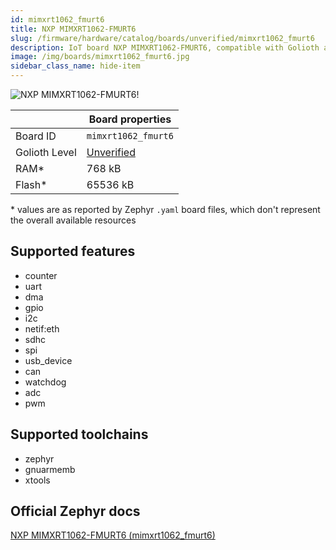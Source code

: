 ```yaml
---
id: mimxrt1062_fmurt6
title: NXP MIMXRT1062-FMURT6
slug: /firmware/hardware/catalog/boards/unverified/mimxrt1062_fmurt6
description: IoT board NXP MIMXRT1062-FMURT6, compatible with Golioth at unverified level.
image: /img/boards/mimxrt1062_fmurt6.jpg
sidebar_class_name: hide-item
---
```


[//]: # (This is an auto-generated file, do not edit! Changes to it will be lost upon re-generation)

![NXP MIMXRT1062-FMURT6!](/img/boards/mimxrt1062_fmurt6.jpg "NXP MIMXRT1062-FMURT6")

|                | Board properties     |
| -------------  | -------------------- |
| Board ID       | `mimxrt1062_fmurt6` |
| Golioth Level  | [Unverified](/firmware/hardware#unverified-boards) |
| RAM*           | 768 kB |
| Flash*         | 65536 kB |

\* values are as reported by Zephyr `.yaml` board files, which don't represent the overall available resources



## Supported features

* counter
* uart
* dma
* gpio
* i2c
* netif:eth
* sdhc
* spi
* usb_device
* can
* watchdog
* adc
* pwm

## Supported toolchains

* zephyr
* gnuarmemb
* xtools

## Official Zephyr docs

[NXP MIMXRT1062-FMURT6 (mimxrt1062_fmurt6)](https://docs.zephyrproject.org/latest/boards/nxp/mimxrt1062_fmurt6/doc/index.html)
